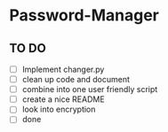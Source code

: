 # Password-Manager

## TO DO
- [ ] Implement changer.py
- [ ] clean up code and document
- [ ] combine into one user friendly script
- [ ] create a nice README
- [ ] look into encryption
- [ ] done
